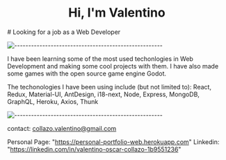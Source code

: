 <h1 align="center">Hi, I'm Valentino</h1>
# Looking for a job as a Web Developer

![-----------------------------------------------------](
https://raw.githubusercontent.com/andreasbm/readme/master/assets/lines/aqua.png)

I have been learning some of the most used techonlogies in Web Development and making some cool projects with them. I have also made some games with the open source game engine Godot.

The techonologies I have been using include (but not limited to): React, Redux, Material-UI, AntDesign, i18-next, Node, Express, MongoDB, GraphQL, Heroku, Axios, Thunk

![-----------------------------------------------------](
https://raw.githubusercontent.com/andreasbm/readme/master/assets/lines/aqua.png)

contact: collazo.valentino@gmail.com

Personal Page: "https://personal-portfolio-web.herokuapp.com"
Linkedin: "https://linkedin.com/in/valentino-oscar-collazo-1b9551236"
